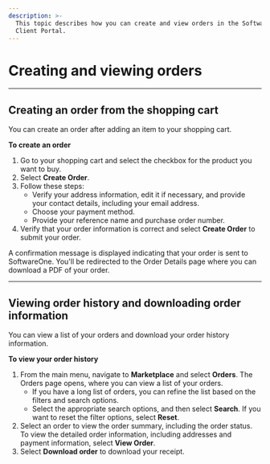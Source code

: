 ```yaml
---
description: >-
  This topic describes how you can create and view orders in the SoftwareOne
  Client Portal.
---
```


# Creating and viewing orders

***

## Creating an order from the shopping cart

You can create an order after adding an item to your shopping cart.

**To create an order**

1. Go to your shopping cart and select the checkbox for the product you want to buy.
2. Select **Create Order**.
3. Follow these steps:
   * Verify your address information, edit it if necessary, and provide your contact details, including your email address.
   * Choose your payment method.
   * Provide your reference name and purchase order number.
4. Verify that your order information is correct and select **Create Order** to submit your order.

A confirmation message is displayed indicating that your order is sent to SoftwareOne. You'll be redirected to the Order Details page where you can download a PDF of your order.

***

## Viewing order history and downloading order information

You can view a list of your orders and download your order history information.&#x20;

**To view your order history**

1. From the main menu, navigate to **Marketplace** and select **Orders**. The Orders page opens, where you can view a list of your orders.
   * If you have a long list of orders, you can refine the list based on the filters and search options.
   * Select the appropriate search options, and then select **Search**. If you want to reset the filter options, select **Reset**.
2. Select an order to view the order summary, including the order status. To view the detailed order information, including addresses and payment information, select **View Order**.&#x20;
3. Select **Download order** to download your receipt.
